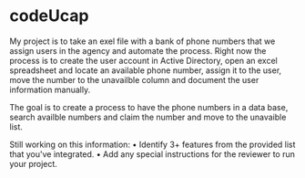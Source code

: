 # codeUcap
My project is to take an exel file with a bank of phone numbers that we assign users in the agency and automate the process.
Right now the process is to create the user account in Active Directory, open an excel spreadsheet and locate an available phone number, assign it to the user, move the number to the unavailble column and document the user information manually.

The goal is to create a process to have the phone numbers in a data base, search availble numbers and claim the number and move to the unavaible list.

Still working on this information:
    • Identify 3+ features from the provided list that you've integrated.
    • Add any special instructions for the reviewer to run your project.
